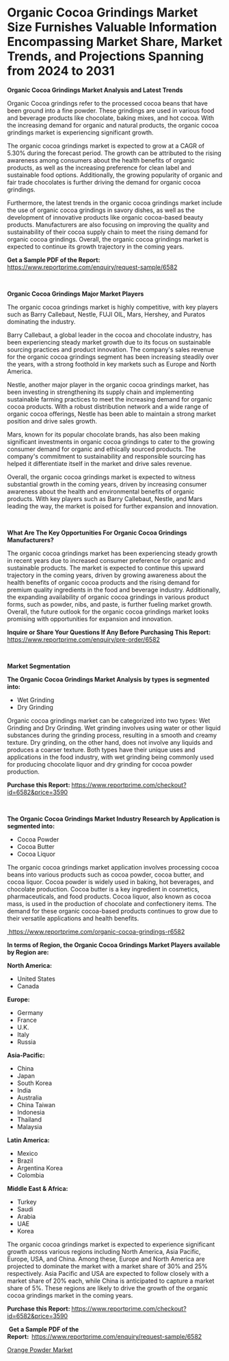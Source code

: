 <p><h1>Organic Cocoa Grindings Market Size Furnishes Valuable Information Encompassing Market Share, Market Trends, and Projections Spanning from 2024 to 2031</h1></p><p><strong>Organic Cocoa Grindings Market Analysis and Latest Trends</strong></p>
<p><p>Organic Cocoa grindings refer to the processed cocoa beans that have been ground into a fine powder. These grindings are used in various food and beverage products like chocolate, baking mixes, and hot cocoa. With the increasing demand for organic and natural products, the organic cocoa grindings market is experiencing significant growth. </p><p>The organic cocoa grindings market is expected to grow at a CAGR of 5.30% during the forecast period. The growth can be attributed to the rising awareness among consumers about the health benefits of organic products, as well as the increasing preference for clean label and sustainable food options. Additionally, the growing popularity of organic and fair trade chocolates is further driving the demand for organic cocoa grindings.</p><p>Furthermore, the latest trends in the organic cocoa grindings market include the use of organic cocoa grindings in savory dishes, as well as the development of innovative products like organic cocoa-based beauty products. Manufacturers are also focusing on improving the quality and sustainability of their cocoa supply chain to meet the rising demand for organic cocoa grindings. Overall, the organic cocoa grindings market is expected to continue its growth trajectory in the coming years.</p></p>
<p><strong>Get a Sample PDF of the Report:&nbsp;</strong> <a href="https://www.reportprime.com/enquiry/request-sample/6582">https://www.reportprime.com/enquiry/request-sample/6582</a></p>
<p>&nbsp;</p>
<p><strong>Organic Cocoa Grindings Major Market Players</strong></p>
<p><p>The organic cocoa grindings market is highly competitive, with key players such as Barry Callebaut, Nestle, FUJI OIL, Mars, Hershey, and Puratos dominating the industry. </p><p>Barry Callebaut, a global leader in the cocoa and chocolate industry, has been experiencing steady market growth due to its focus on sustainable sourcing practices and product innovation. The company's sales revenue for the organic cocoa grindings segment has been increasing steadily over the years, with a strong foothold in key markets such as Europe and North America.</p><p>Nestle, another major player in the organic cocoa grindings market, has been investing in strengthening its supply chain and implementing sustainable farming practices to meet the increasing demand for organic cocoa products. With a robust distribution network and a wide range of organic cocoa offerings, Nestle has been able to maintain a strong market position and drive sales growth.</p><p>Mars, known for its popular chocolate brands, has also been making significant investments in organic cocoa grindings to cater to the growing consumer demand for organic and ethically sourced products. The company's commitment to sustainability and responsible sourcing has helped it differentiate itself in the market and drive sales revenue.</p><p>Overall, the organic cocoa grindings market is expected to witness substantial growth in the coming years, driven by increasing consumer awareness about the health and environmental benefits of organic products. With key players such as Barry Callebaut, Nestle, and Mars leading the way, the market is poised for further expansion and innovation.</p></p>
<p>&nbsp;</p>
<p><strong>What Are The Key Opportunities For Organic Cocoa Grindings Manufacturers?</strong></p>
<p><p>The organic cocoa grindings market has been experiencing steady growth in recent years due to increased consumer preference for organic and sustainable products. The market is expected to continue this upward trajectory in the coming years, driven by growing awareness about the health benefits of organic cocoa products and the rising demand for premium quality ingredients in the food and beverage industry. Additionally, the expanding availability of organic cocoa grindings in various product forms, such as powder, nibs, and paste, is further fueling market growth. Overall, the future outlook for the organic cocoa grindings market looks promising with opportunities for expansion and innovation.</p></p>
<p><strong>Inquire or Share Your Questions If Any Before Purchasing This Report:</strong> <a href="https://www.reportprime.com/enquiry/pre-order/6582">https://www.reportprime.com/enquiry/pre-order/6582</a></p>
<p>&nbsp;</p>
<p><strong>Market Segmentation</strong></p>
<p><strong>The Organic Cocoa Grindings Market Analysis by types is segmented into:</strong></p>
<p><ul><li>Wet Grinding</li><li>Dry Grinding</li></ul></p>
<p><p>Organic cocoa grindings market can be categorized into two types: Wet Grinding and Dry Grinding. Wet grinding involves using water or other liquid substances during the grinding process, resulting in a smooth and creamy texture. Dry grinding, on the other hand, does not involve any liquids and produces a coarser texture. Both types have their unique uses and applications in the food industry, with wet grinding being commonly used for producing chocolate liquor and dry grinding for cocoa powder production.</p></p>
<p><strong>Purchase this Report:&nbsp;</strong><a href="https://www.reportprime.com/checkout?id=6582&price=3590">https://www.reportprime.com/checkout?id=6582&price=3590</a></p>
<p>&nbsp;</p>
<p><strong>The Organic Cocoa Grindings Market Industry Research by Application is segmented into:</strong></p>
<p><ul><li>Cocoa Powder</li><li>Cocoa Butter</li><li>Cocoa Liquor</li></ul></p>
<p><p>The organic cocoa grindings market application involves processing cocoa beans into various products such as cocoa powder, cocoa butter, and cocoa liquor. Cocoa powder is widely used in baking, hot beverages, and chocolate production. Cocoa butter is a key ingredient in cosmetics, pharmaceuticals, and food products. Cocoa liquor, also known as cocoa mass, is used in the production of chocolate and confectionery items. The demand for these organic cocoa-based products continues to grow due to their versatile applications and health benefits.</p></p>
<p><a href="https://www.reportprime.com/organic-cocoa-grindings-r6582">&nbsp;https://www.reportprime.com/organic-cocoa-grindings-r6582</a></p>
<p><strong>In terms of Region, the Organic Cocoa Grindings Market Players available by Region are:</strong></p>
<p>
    <p> <strong> North America: </strong>
        <ul>
            <li>United States</li>
            <li>Canada</li>
        </ul>
        </p> 
    <p> <strong> Europe: </strong>
        <ul>
            <li>Germany</li>
            <li>France</li>
            <li>U.K.</li>
            <li>Italy</li>
            <li>Russia</li>
        </ul>
        </p> 
    <p> <strong> Asia-Pacific: </strong>
        <ul>
            <li>China</li>
            <li>Japan</li>
            <li>South Korea</li>
            <li>India</li>
            <li>Australia</li>
            <li>China Taiwan</li>
            <li>Indonesia</li>
            <li>Thailand</li>
            <li>Malaysia</li>
        </ul>
        </p> 
    <p> <strong> Latin America: </strong>
        <ul>
            <li>Mexico</li>
            <li>Brazil</li>
            <li>Argentina Korea</li>
            <li>Colombia</li>
        </ul>
        </p> 
    <p> <strong> Middle East & Africa: </strong>
        <ul>
            <li>Turkey</li>
            <li>Saudi</li>
            <li>Arabia</li>
            <li>UAE</li>
            <li>Korea</li>
        </ul>
    </p>
    </p>
<p><p>The organic cocoa grindings market is expected to experience significant growth across various regions including North America, Asia Pacific, Europe, USA, and China. Among these, Europe and North America are projected to dominate the market with a market share of 30% and 25% respectively. Asia Pacific and USA are expected to follow closely with a market share of 20% each, while China is anticipated to capture a market share of 5%. These regions are likely to drive the growth of the organic cocoa grindings market in the coming years.</p></p>
<p><strong>Purchase this Report: </strong><a href="https://www.reportprime.com/checkout?id=6582&price=3590">https://www.reportprime.com/checkout?id=6582&price=3590</a></p>
<p>&nbsp;<strong>Get a Sample PDF of the Report:&nbsp;&nbsp;</strong><a href="https://www.reportprime.com/enquiry/request-sample/6582">https://www.reportprime.com/enquiry/request-sample/6582</a></p>
<p><strong></strong></p>
<p><p><a href="https://github.com/sydneyHley85/Market-Research-Report-List-1/blob/main/orange-powder-market.md">Orange Powder Market</a></p></p>